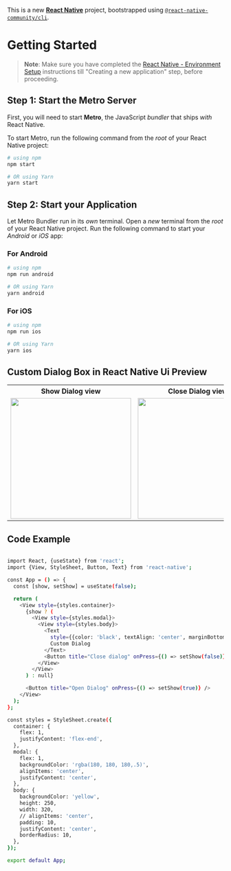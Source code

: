 This is a new [**React Native**](https://reactnative.dev) project, bootstrapped using [`@react-native-community/cli`](https://github.com/react-native-community/cli).

# Getting Started

> **Note**: Make sure you have completed the [React Native - Environment Setup](https://reactnative.dev/docs/environment-setup) instructions till "Creating a new application" step, before proceeding.

## Step 1: Start the Metro Server

First, you will need to start **Metro**, the JavaScript _bundler_ that ships _with_ React Native.

To start Metro, run the following command from the _root_ of your React Native project:

```bash
# using npm
npm start

# OR using Yarn
yarn start
```

## Step 2: Start your Application

Let Metro Bundler run in its _own_ terminal. Open a _new_ terminal from the _root_ of your React Native project. Run the following command to start your _Android_ or _iOS_ app:

### For Android

```bash
# using npm
npm run android

# OR using Yarn
yarn android
```

### For iOS

```bash
# using npm
npm run ios

# OR using Yarn
yarn ios
```

## Custom Dialog Box in React Native Ui Preview

<table>
  
  
<tr>                    
   
   <th>Show Dialog view</th>
   <th>Close Dialog view</th>

  
</tr>
  
  
  
  
<tr>
  
<td>

<img src="https://github.com/mdsomad/React_Native_Components/assets/103892160/c48b0628-fc12-4e71-a816-6b18eb4ff4df" width="280"/>

</td>
<td>

<img src="https://github.com/mdsomad/React_Native_Components/assets/103892160/e625e5b3-00cc-4f0a-8dec-eaa01f60177f" width="280"/>

</td>



</table>


## Code Example

```bash

import React, {useState} from 'react';
import {View, StyleSheet, Button, Text} from 'react-native';

const App = () => {
  const [show, setShow] = useState(false);

  return (
    <View style={styles.container}>
      {show ? (
        <View style={styles.modal}>
          <View style={styles.body}>
            <Text
              style={{color: 'black', textAlign: 'center', marginBottom: 10}}>
              Custom Dialog
            </Text>
            <Button title="Close dialog" onPress={() => setShow(false)} />
          </View>
        </View>
      ) : null}

      <Button title="Open Dialog" onPress={() => setShow(true)} />
    </View>
  );
};

const styles = StyleSheet.create({
  container: {
    flex: 1,
    justifyContent: 'flex-end',
  },
  modal: {
    flex: 1,
    backgroundColor: 'rgba(180, 180, 180,.5)',
    alignItems: 'center',
    justifyContent: 'center',
  },
  body: {
    backgroundColor: 'yellow',
    height: 250,
    width: 320,
    // alignItems: 'center',
    padding: 10,
    justifyContent: 'center',
    borderRadius: 10,
  },
});

export default App;

```
